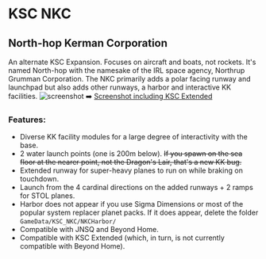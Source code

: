 # KSC NKC
## North-hop Kerman Corporation
An alternate KSC Expansion. Focuses on aircraft and boats, not rockets. It's named North-hop with the namesake of the IRL space agency, Northrup Grumman Corporation. The NKC primarily adds a polar facing runway and launchpad but also adds other runways, a harbor and interactive KK facilities.
![screenshot](https://i.imgur.com/iC1B4Fq.jpg)
:arrow_right: [Screenshot including KSC Extended](https://i.imgur.com/iKnmvVA.jpg)

### Features:
* Diverse KK facility modules for a large degree of interactivity with the base.
* 2 water launch points (one is 200m below). ~~If you spawn on the sea floor at the nearer point, not the Dragon's Lair, that's a new KK bug.~~
* Extended runway for super-heavy planes to run on while braking on touchdown.
* Launch from the 4 cardinal directions on the added runways + 2 ramps for STOL planes.
* Harbor does not appear if you use Sigma Dimensions or most of the popular system replacer planet packs. If it does appear, delete the folder `GameData/KSC_NKC/NKCHarbor/`
* Compatible with JNSQ and Beyond Home.
* Compatible with KSC Extended (which, in turn, is not currently compatible with Beyond Home).
